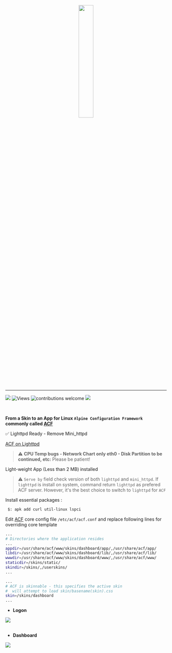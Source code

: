 <br>
<div align="center">
 <img src="https://github.com/trinity-labs/trinity-skin/assets/45216746/f8b4b03a-1371-4abb-bf4a-fd9e2a1c7446" width="30%">
</div>

<br>
<hr/>

  ![](https://img.shields.io/github/stars/trinity-labs/trinity-skin.svg)
  ![Views](https://img.shields.io/endpoint?url=https%3A%2F%2Fhits.dwyl.com%2Ftrinity-labs%2Ftrinity-skin.json%3Fcolor%3Dpurple)
  ![contributions welcome](https://img.shields.io/badge/contributions-welcome-ff69b4.svg?style=flat)
  ![](https://img.shields.io/github/issues/trinity-labs/trinity-skin.svg)
 
<br>

**From a Skin to an App for Linux `Alpine Configuration Framework` commonly called [ACF](https://wiki.alpinelinux.org/wiki/Alpine_Configuration_Framework_Design)**
<br>

✅ Lighttpd Ready - Remove Mini_httpd 

[ACF on Lighttpd](https://gitlab.alpinelinux.org/trinity-labs/mini_httpd-lighttpd)

> ⚠️ **CPU Temp bugs - Network Chart only eth0 - Disk Partition to be continued, etc:** Please be patient!

Light-weight App (Less than 2 MB) installed

> ⚠️ `Serve by` field check version of both `lighttpd` and `mini_httpd`. If `lighttpd` is install on system, command return `lighttpd` as prefered ACF server. However, it's the best choice to switch to `lighttpd` for `ACF`

Install essential packages :

```bash
 $: apk add curl util-linux lspci
```

Edit [ACF](https://wiki.alpinelinux.org/wiki/Alpine_Configuration_Framework_Design#ACF_Layout) core config file `/etc/acf/acf.conf` and replace following lines for overriding core template
 
  ```bash
 ...
 # Directories where the application resides
 ...
appdir=/usr/share/acf/www/skins/dashboard/app/,/usr/share/acf/app/
libdir=/usr/share/acf/www/skins/dashboard/lib/,/usr/share/acf/lib/
wwwdir=/usr/share/acf/www/skins/dashboard/www/,/usr/share/acf/www/
staticdir=/skins/static/
skindir=/skins/,/userskins/
...
  ```
  
   ```bash
 ...
# ACF is skinnable - this specifies the active skin
#  will attempt to load skin/basename(skin).css
skin=/skins/dashboard
...
  ```

- **Logon**

<img src="https://github.com/trinity-labs/dashboard-skin/assets/45216746/721a4ce0-37d6-4108-850b-a64e94b2bf8b">
<br>
<br>

- **Dashboard**

<img src="https://github.com/trinity-labs/dashboard-skin/assets/45216746/380db3fa-97b2-41ce-bd4d-83b45a5cd47b">